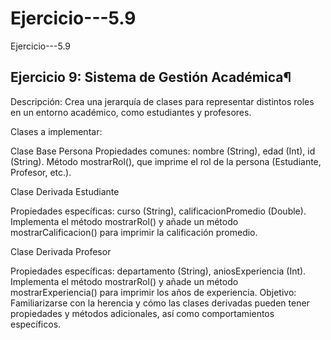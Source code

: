 # Ejercicio---5.9
Ejercicio---5.9

## Ejercicio 9: Sistema de Gestión Académica¶
Descripción: Crea una jerarquía de clases para representar distintos roles en un entorno académico, como estudiantes y profesores.

Clases a implementar:

Clase Base Persona
Propiedades comunes: nombre (String), edad (Int), id (String).
Método mostrarRol(), que imprime el rol de la persona (Estudiante, Profesor, etc.).

Clase Derivada Estudiante

Propiedades específicas: curso (String), calificacionPromedio (Double).
Implementa el método mostrarRol() y añade un método mostrarCalificacion() para imprimir la calificación promedio.

Clase Derivada Profesor

Propiedades específicas: departamento (String), aniosExperiencia (Int).
Implementa el método mostrarRol() y añade un método mostrarExperiencia() para imprimir los años de experiencia.
Objetivo: Familiarizarse con la herencia y cómo las clases derivadas pueden tener propiedades y métodos adicionales, así como comportamientos específicos.
